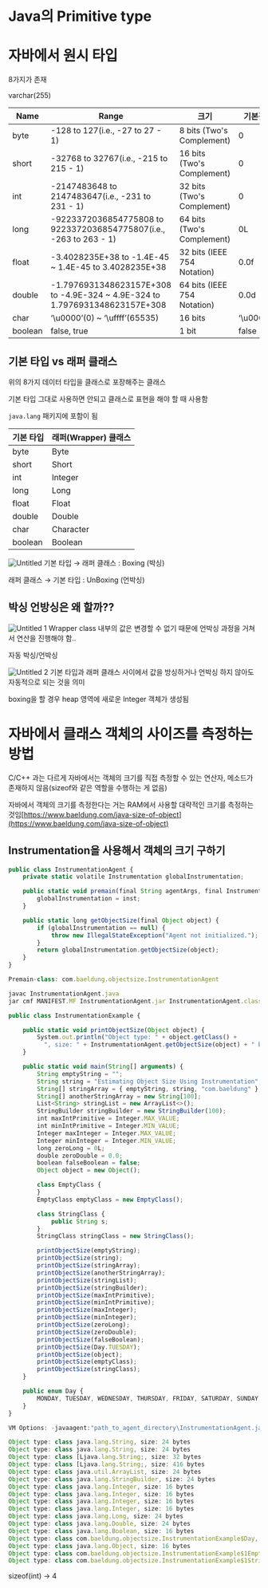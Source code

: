 # Java의 Primitive type

# 자바에서 원시 타입

8가지가 존재

varchar(255)

| Name | Range | 크기 | 기본값 |
| --- | --- | --- | --- |
| byte | -128 to 127(i.e., -27 to 27 - 1) | 8 bits (Two's Complement) | 0 |
| short | -32768 to 32767(i.e., -215 to 215 - 1) | 16 bits (Two's Complement) | 0 |
| int | -2147483648 to 2147483647(i.e., -231 to 231 - 1) | 32 bits (Two's Complement) | 0 |
| long | -9223372036854775808 to 9223372036854775807(i.e., -263 to 263 - 1) | 64 bits (Two's Complement) | 0L |
| float | -3.4028235E+38 to -1.4E-45 ~ 1.4E-45 to 3.4028235E+38 | 32 bits (IEEE 754 Notation) | 0.0f |
| double | -1.7976931348623157E+308 to -4.9E-324 ~ 4.9E-324 to 1.7976931348623157E+308 | 64 bits (IEEE 754 Notation) | 0.0d |
| char | ‘\u0000’(0) ~ ‘\uffff’(65535)  | 16 bits | ‘\u0000’ |
| boolean | false, true | 1 bit | false |

## 기본 타입 vs 래퍼 클래스

위의 8가지 데이터 타입을 클래스로 포장해주는 클래스

기본 타입 그대로 사용하면 안되고 클래스로 표현을 해야 할 때 사용함

`java.lang` 패키지에 포함이 됨

| 기본 타입 | 래퍼(Wrapper) 클래스 |
| --- | --- |
| byte | Byte |
| short | Short |
| int | Integer |
| long | Long |
| float | Float |
| double | Double |
| char | Character |
| boolean | Boolean |

![Untitled](https://user-images.githubusercontent.com/39071638/207389776-a5a78e32-401a-45f0-a13e-7bee8f32e81d.png)
기본 타입 → 래퍼 클래스 : Boxing (박싱)

래퍼 클래스 → 기본 타입 : UnBoxing (언박싱)

## 박싱 언방싱은 왜 할까??

![Untitled 1](https://user-images.githubusercontent.com/39071638/207389796-6ce37a43-806b-441f-9fce-f1ab64ec7d4a.png)
Wrapper class 내부의 값은 변경할 수 없기 때문에 언박싱 과정을 거쳐서 연산을 진행해야 함..

자동 박싱/언박싱

![Untitled 2](https://user-images.githubusercontent.com/39071638/207389819-dff52560-cb34-4ef8-a7e1-eae5fd38c729.png)
기본 타입과 래퍼 클래스 사이에서 값을 방싱하거나 언박싱 하지 않아도 자동적으로 되는 것을 의미

boxing을 할 경우 heap 영역에 새로운 Integer 객체가 생성됨

# 자바에서 클래스 객체의 사이즈를 측정하는 방법

C/C++ 과는 다르게 자바에서는 객체의 크기를 직접 측정할 수 있는 연산자, 메소드가 존재하지 않음(sizeof와 같은 역할을 수행하는 게 없음)

자바에서 객체의 크기를 측정한다는 거는 RAM에서 사용할 대략적인 크기를 측정하는 것임[https://www.baeldung.com/java-size-of-object](https://www.baeldung.com/java-size-of-object)

## Instrumentation을 사용해서 객체의 크기 구하기

```jsx
public class InstrumentationAgent {
    private static volatile Instrumentation globalInstrumentation;

    public static void premain(final String agentArgs, final Instrumentation inst) {
        globalInstrumentation = inst;
    }

    public static long getObjectSize(final Object object) {
        if (globalInstrumentation == null) {
            throw new IllegalStateException("Agent not initialized.");
        }
        return globalInstrumentation.getObjectSize(object);
    }
}
```

```jsx
Premain-class: com.baeldung.objectsize.InstrumentationAgent

javac InstrumentationAgent.java
jar cmf MANIFEST.MF InstrumentationAgent.jar InstrumentationAgent.class
```

```jsx
public class InstrumentationExample {

    public static void printObjectSize(Object object) {
        System.out.println("Object type: " + object.getClass() +
          ", size: " + InstrumentationAgent.getObjectSize(object) + " bytes");
    }

    public static void main(String[] arguments) {
        String emptyString = "";
        String string = "Estimating Object Size Using Instrumentation";
        String[] stringArray = { emptyString, string, "com.baeldung" };
        String[] anotherStringArray = new String[100];
        List<String> stringList = new ArrayList<>();
        StringBuilder stringBuilder = new StringBuilder(100);
        int maxIntPrimitive = Integer.MAX_VALUE;
        int minIntPrimitive = Integer.MIN_VALUE;
        Integer maxInteger = Integer.MAX_VALUE;
        Integer minInteger = Integer.MIN_VALUE;
        long zeroLong = 0L;
        double zeroDouble = 0.0;
        boolean falseBoolean = false;
        Object object = new Object();

        class EmptyClass {
        }
        EmptyClass emptyClass = new EmptyClass();

        class StringClass {
            public String s;
        }
        StringClass stringClass = new StringClass();

        printObjectSize(emptyString);
        printObjectSize(string);
        printObjectSize(stringArray);
        printObjectSize(anotherStringArray);
        printObjectSize(stringList);
        printObjectSize(stringBuilder);
        printObjectSize(maxIntPrimitive);
        printObjectSize(minIntPrimitive);
        printObjectSize(maxInteger);
        printObjectSize(minInteger);
        printObjectSize(zeroLong);
        printObjectSize(zeroDouble);
        printObjectSize(falseBoolean);
        printObjectSize(Day.TUESDAY);
        printObjectSize(object);
        printObjectSize(emptyClass);
        printObjectSize(stringClass);
    }

    public enum Day {
        MONDAY, TUESDAY, WEDNESDAY, THURSDAY, FRIDAY, SATURDAY, SUNDAY
    }
}
```

```jsx
VM Options: -javaagent:"path_to_agent_directory\InstrumentationAgent.jar"
```

```jsx
Object type: class java.lang.String, size: 24 bytes
Object type: class java.lang.String, size: 24 bytes
Object type: class [Ljava.lang.String;, size: 32 bytes
Object type: class [Ljava.lang.String;, size: 416 bytes
Object type: class java.util.ArrayList, size: 24 bytes
Object type: class java.lang.StringBuilder, size: 24 bytes
Object type: class java.lang.Integer, size: 16 bytes
Object type: class java.lang.Integer, size: 16 bytes
Object type: class java.lang.Integer, size: 16 bytes
Object type: class java.lang.Integer, size: 16 bytes
Object type: class java.lang.Long, size: 24 bytes
Object type: class java.lang.Double, size: 24 bytes
Object type: class java.lang.Boolean, size: 16 bytes
Object type: class com.baeldung.objectsize.InstrumentationExample$Day, size: 24 bytes
Object type: class java.lang.Object, size: 16 bytes
Object type: class com.baeldung.objectsize.InstrumentationExample$1EmptyClass, size: 16 bytes
Object type: class com.baeldung.objectsize.InstrumentationExample$1StringClass, size: 16 bytes
```

sizeof(int) → 4

